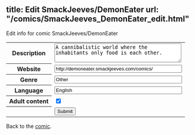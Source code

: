 title: Edit SmackJeeves/DemonEater
url: "/comics/SmackJeeves_DemonEater_edit.html"
---
Edit info for comic SmackJeeves/DemonEater

<form name="comic" action="http://gaepostmail.appspot.com/comic/" method="post">
<table class="comicinfo">
<tr>
<th>Description</th><td><textarea name="description" cols="40" rows="3">A cannibalistic world where the inhabitants only food is each other.</textarea></td>
</tr>
<tr>
<th>Website</th><td><input type="text" name="url" value="http://demoneater.smackjeeves.com/comics/" size="40"/></td>
</tr>
<tr>
<th>Genre</th><td><input type="text" name="genre" value="Other" size="40"/></td>
</tr>
<tr>
<th>Language</th><td><input type="text" name="language" value="English" size="40"/></td>
</tr>
<tr>
<th>Adult content</th><td><input type="checkbox" name="adult" value="adult" checked="checked"/></td>
</tr>
<tr>
<th></th><td>
<input type="hidden" name="comic" value="SmackJeeves_DemonEater" />
<input type="submit" name="submit" value="Submit" />
</td>
</tr>
</table>
</form>

Back to the [comic](SmackJeeves_DemonEater.html).
